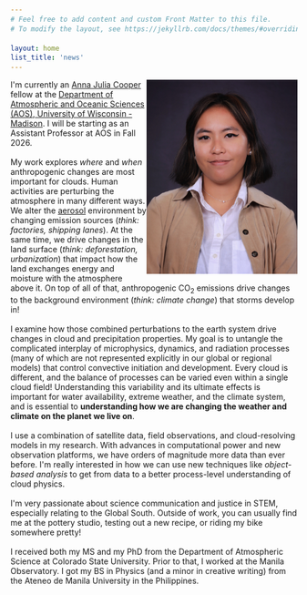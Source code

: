 ```yaml
---
# Feel free to add content and custom Front Matter to this file.
# To modify the layout, see https://jekyllrb.com/docs/themes/#overriding-theme-defaults

layout: home
list_title: 'news'
---
```


<img align='right' width=265 src="/assets/img/prof_pic.jpg">
I'm currently an <a href="https://facstaff.provost.wisc.edu/faculty-hiring-and-retention-resources/#anna-julia-cooper-postdoctoral-fellowship">Anna Julia Cooper</a> fellow at the <a href="https://www.aos.wisc.edu">Department of Atmospheric and Oceanic Sciences (AOS), University of Wisconsin - Madison</a>. I will be starting as an Assistant Professor at AOS in Fall 2026. 
<br/><br/>
My work explores <em>where</em> and <em>when</em> anthropogenic changes are most important for clouds. Human activities are perturbing the atmosphere in many different ways. We alter the <a href="https://scied.ucar.edu/learning-zone/air-quality/aerosols">aerosol</a> environment by changing emission sources (<em>think: factories, shipping lanes</em>). At the same time, we drive changes in the land surface (<em>think: deforestation, urbanization</em>) that impact how the land exchanges energy and moisture with the atmosphere above it. On top of all of that, anthropogenic CO<sub>2</sub> emissions drive changes to the background environment (<em>think: climate change</em>) that storms develop in!
<br/><br/>
I examine how those combined perturbations to the earth system drive changes in cloud and precipitation properties. My goal is to untangle the complicated interplay of microphysics, dynamics, and radiation processes (many of which are not represented explicitly in our global or regional models) that control convective initiation and development. Every cloud is different, and the balance of processes can be varied even within a single cloud field! Understanding this variability and its ultimate effects is important for water availability, extreme weather, and the climate system, and is essential to <b>understanding how we are changing the weather and climate on the planet we live on</b>. 
<br/><br/>
I use a combination of satellite data, field observations, and cloud-resolving models in my research. With advances in computational power and new observation platforms, we have orders of magnitude more data than ever before. I'm really interested in how we can use new techniques like <em>object-based analysis</em> to get from data to a better process-level understanding of cloud physics.
<br/><br/>
I'm very passionate about science communication and justice in STEM, especially relating to the Global South. Outside of work, you can usually find me at the pottery studio, testing out a new recipe, or riding my bike somewhere pretty!
<br/><br/>
I received both my MS and my PhD from the Department of Atmospheric Science at Colorado State University. Prior to that, I worked at the Manila Observatory. I got my BS in Physics (and a minor in creative writing) from the Ateneo de Manila University in the Philippines. 